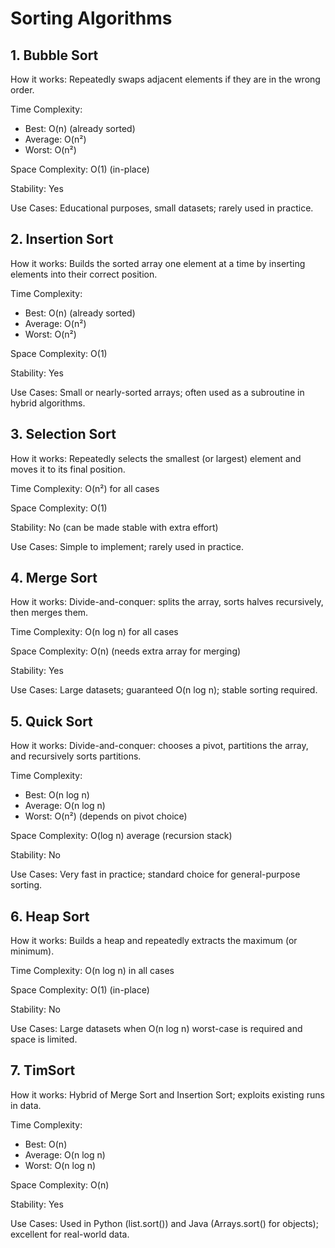 #  Sorting Algorithms

## 1. Bubble Sort
How it works: Repeatedly swaps adjacent elements if they are in the wrong order.

Time Complexity:
- Best: O(n) (already sorted)
- Average: O(n²)
- Worst: O(n²)

Space Complexity: O(1) (in-place)

Stability: Yes

Use Cases: Educational purposes, small datasets; rarely used in practice.

## 2. Insertion Sort
How it works: Builds the sorted array one element at a time by inserting elements into their correct position.

Time Complexity:
- Best: O(n) (already sorted)
- Average: O(n²)
- Worst: O(n²)

Space Complexity: O(1)

Stability: Yes

Use Cases: Small or nearly-sorted arrays; often used as a subroutine in hybrid algorithms.

## 3. Selection Sort
How it works: Repeatedly selects the smallest (or largest) element and moves it to its final position.

Time Complexity: O(n²) for all cases

Space Complexity: O(1)

Stability: No (can be made stable with extra effort)

Use Cases: Simple to implement; rarely used in practice.

## 4. Merge Sort
How it works: Divide-and-conquer: splits the array, sorts halves recursively, then merges them.

Time Complexity: O(n log n) for all cases

Space Complexity: O(n) (needs extra array for merging)

Stability: Yes

Use Cases: Large datasets; guaranteed O(n log n); stable sorting required.

## 5. Quick Sort
How it works: Divide-and-conquer: chooses a pivot, partitions the array, and recursively sorts partitions.

Time Complexity:
- Best: O(n log n)
- Average: O(n log n)
- Worst: O(n²) (depends on pivot choice)

Space Complexity: O(log n) average (recursion stack)

Stability: No

Use Cases: Very fast in practice; standard choice for general-purpose sorting.

## 6. Heap Sort
How it works: Builds a heap and repeatedly extracts the maximum (or minimum).

Time Complexity: O(n log n) in all cases

Space Complexity: O(1) (in-place)

Stability: No

Use Cases: Large datasets when O(n log n) worst-case is required and space is limited.

## 7. TimSort
How it works: Hybrid of Merge Sort and Insertion Sort; exploits existing runs in data.

Time Complexity:
- Best: O(n)
- Average: O(n log n)
- Worst: O(n log n)

Space Complexity: O(n)

Stability: Yes

Use Cases: Used in Python (list.sort()) and Java (Arrays.sort() for objects); excellent for real-world data.